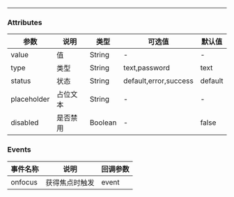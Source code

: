 ---

### Attributes
|参数|说明|类型|可选值|默认值|
|---|---|---|---|---|
|value|值|String|-|-|
|type|类型|String|text,password|text|
|status|状态|String|default,error,success|default|
|placeholder|占位文本|String|-|-|
|disabled|是否禁用|Boolean|-|false|

### Events
|事件名称|说明|回调参数|
|---|---|---|
|onfocus|获得焦点时触发|event|